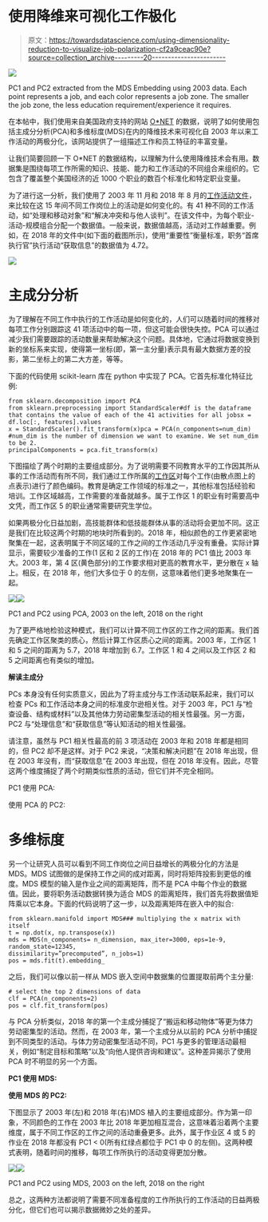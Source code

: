 # 使用降维来可视化工作极化

> 原文：<https://towardsdatascience.com/using-dimensionality-reduction-to-visualize-job-polarization-cf2a9ceac90e?source=collection_archive---------20----------------------->

![](img/736441aa306ecba3e4fb51a80ca4857c.png)

PC1 and PC2 extracted from the MDS Embedding using 2003 data. Each point represents a job, and each color represents a job zone. The smaller the job zone, the less education requirement/experience it requires.

在本帖中，我们使用来自美国政府支持的网站 [O*NET](https://www.onetcenter.org/overview.html) 的数据，说明了如何使用包括主成分分析(PCA)和多维标度(MDS)在内的降维技术来可视化自 2003 年以来工作活动的两极分化，该网站提供了一组描述工作和员工特征的丰富变量。

让我们简要回顾一下 O*NET 的数据结构，以理解为什么使用降维技术会有用。数据集是围绕每项工作所需的知识、技能、能力和工作活动的不同组合来组织的。它包含了覆盖整个美国经济的近 1000 个职业的数百个标准化和特定职业变量。

为了进行这一分析，我们使用了 2003 年 11 月和 2018 年 8 月的[工作活动文件](https://www.onetcenter.org/db_releases.html)，来比较在这 15 年间不同工作岗位上的活动是如何变化的。有 41 种不同的工作活动，如“处理和移动对象”和“解决冲突和与他人谈判”。在该文件中，为每个职业-活动-规模组合分配一个数据值。一般来说，数据值越高，活动对工作越重要。例如，在 2018 年的文件中(如下面的截图所示)，使用“重要性”衡量标准，职务“首席执行官”执行活动“获取信息”的数据值为 4.72。

![](img/d0e4ef6b18df52241cefc9167491cd95.png)

# 主成分分析

为了理解在不同工作中执行的工作活动是如何变化的，人们可以随着时间的推移对每项工作分别跟踪这 41 项活动中的每一项，但这可能会很快失控。PCA 可以通过减少我们需要跟踪的活动数量来帮助解决这个问题。具体地，它通过将数据变换到新的坐标系来实现，使得第一坐标(即，第一主分量)表示具有最大数据方差的投影，第二坐标上的第二大方差，等等。

下面的代码使用 scikit-learn 库在 python 中实现了 PCA。它首先标准化特征比例:

```
from sklearn.decomposition import PCA
from sklearn.preprocessing import StandardScaler#df is the dataframe that contains the value of each of the 41 activities for all jobsx = df.loc[:, features].values
x = StandardScaler().fit_transform(x)pca = PCA(n_components=num_dim)
#num_dim is the number of dimension we want to examine. We set num_dim to be 2.
principalComponents = pca.fit_transform(x)
```

下图描绘了两个时期的主要组成部分。为了说明需要不同教育水平的工作因其所从事的工作活动而有所不同，我们通过工作所属的[工作区](https://www.onetonline.org/help/online/zones)对每个工作(由散点图上的点表示)进行了颜色编码。教育是确定工作领域的标准之一，其他标准包括经验和培训。工作区域越高，工作需要的准备就越多。属于工作区 1 的职业有时需要高中文凭，而工作区 5 的职业通常需要研究生学位。

如果两极分化日益加剧，高技能群体和低技能群体从事的活动将会更加不同。这正是我们在比较这两个时期的地块时所看到的。2018 年，相似颜色的工作更紧密地聚集在一起，这表明属于不同区域的工作之间的工作活动几乎没有重叠。实际计算显示，需要较少准备的工作(1 区和 2 区的工作)在 2018 年的 PC1 值比 2003 年大。2003 年，第 4 区(黄色部分)的工作要求相对更高的教育水平，更分散在 x 轴上。相反，在 2018 年，他们大多位于 0 的左侧，这意味着他们更多地聚集在一起。

![](img/e7d9312f2b20e0f37c6e12a8b3c0a42f.png)![](img/dd9edb16b02ad228e338af3dc81571f5.png)

PC1 and PC2 using PCA, 2003 on the left, 2018 on the right

为了更严格地检验这种模式，我们可以计算不同工作区的工作之间的距离。我们首先确定工作区聚类的质心，然后计算工作区质心之间的距离。2003 年，工作区 1 和 5 之间的距离为 5.7，2018 年增加到 6.7。工作区 1 和 4 之间以及工作区 2 和 5 之间距离也有类似的增加。

**解读主成分**

PCs 本身没有任何实质意义，因此为了将主成分与工作活动联系起来，我们可以检查 PCs 和工作活动本身之间的标准皮尔逊相关性。对于 2003 年，PC1 与“检查设备、结构或材料”以及其他体力劳动密集型活动的相关性最强。另一方面，PC2 与“处理信息”和“获取信息”等认知活动的相关性最强。

请注意，虽然与 PC1 相关性最高的前 3 项活动在 2003 年和 2018 年都是相同的，但 PC2 却不是这样。对于 PC2 来说，“决策和解决问题”在 2018 年出现，但在 2003 年没有，而“获取信息”在 2003 年出现，但在 2018 年没有。因此，尽管这两个维度捕捉了两个时期类似性质的活动，但它们并不完全相同。

PC1 使用 PCA:

使用 PCA 的 PC2:

# **多维标度**

另一个让研究人员可以看到不同工作岗位之间日益增长的两极分化的方法是 MDS。MDS 试图做的是保持工作之间的成对距离，同时将矩阵投影到更低的维度。MDS 模型的输入是作业之间的距离矩阵，而不是 PCA 中每个作业的数据值。因此，要将职务活动数据转换为适合 MDS 的距离矩阵，我们首先将数据值矩阵乘以它本身。下面的代码说明了这一步，以及距离矩阵在嵌入中的拟合:

```
from sklearn.manifold import MDS### multiplying the x matrix with itself
t = np.dot(x, np.transpose(x))
mds = MDS(n_components= n_dimension, max_iter=3000, eps=1e-9, random_state=12345,
dissimilarity=”precomputed”, n_jobs=1)
pos = mds.fit(t).embedding_
```

之后，我们可以像以前一样从 MDS 嵌入空间中数据集的位置提取前两个主分量:

```
# select the top 2 dimensions of data
clf = PCA(n_components=2)
pos = clf.fit_transform(pos)
```

与 PCA 分析类似，2018 年的第一个主成分捕捉了“搬运和移动物体”等更为体力劳动密集型的活动。然而，在 2003 年，第一个主成分从以前的 PCA 分析中捕捉到不同类型的活动。与体力劳动密集型活动不同，PC1 与更多的管理活动最相关，例如“制定目标和策略”以及“向他人提供咨询和建议”。这种差异揭示了使用 PCA 时不明显的另一个方面。

**PC1 使用 MDS:**

**使用 MDS 的 PC2:**

下图显示了 2003 年(左)和 2018 年(右)MDS 植入的主要组成部分。作为第一印象，不同颜色的工作在 2003 年比 2018 年更加相互混合，这意味着沿着两个主要维度，属于不同工作区的工作之间的活动重叠更多。此外，属于作业区 4 或 5 的作业在 2018 年都没有 PC1 < 0(所有红绿点都位于 PC1 中 0 的左侧)。这两种模式表明，随着时间的推移，每项工作所执行的活动变得更加分散。

![](img/7d65e8e9bff20d209e858f246c351464.png)![](img/5016a735f2579d2290795d50c50e0c98.png)

PC1 and PC2 using MDS, 2003 on the left, 2018 on the right

总之，这两种方法都说明了需要不同准备程度的工作所执行的工作活动的日益两极分化，但它们也可以揭示数据微妙之处的差异。